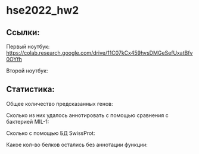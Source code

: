 # hse2022_hw2
## Ссылки: 
Первый ноутбук: https://colab.research.google.com/drive/11C07kCx459hvsDMGeSefUxatBfv0OYfh

Второй ноутбук:
## Статистика:
Общее количество предсказанных генов:

Сколько из них удалось аннотировать с помощью сравнения с бактерией MIL-1:

Сколько с помощью БД SwissProt:

Какое кол-во белков остались без аннотации функции:
